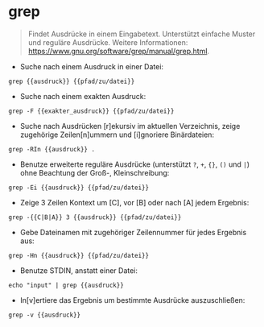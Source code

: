 # grep

> Findet Ausdrücke in einem Eingabetext.
> Unterstützt einfache Muster und reguläre Ausdrücke.
> Weitere Informationen: <https://www.gnu.org/software/grep/manual/grep.html>.

- Suche nach einem Ausdruck in einer Datei:

`grep {{ausdruck}} {{pfad/zu/datei}}`

- Suche nach einem exakten Ausdruck:

`grep -F {{exakter_ausdruck}} {{pfad/zu/datei}}`

- Suche nach Ausdrücken [r]ekursiv im aktuellen Verzeichnis, zeige zugehörige Zeilen[n]ummern und [i]gnoriere Binärdateien:

`grep -RIn {{ausdruck}} .`

- Benutze erweiterte reguläre Ausdrücke (unterstützt `?`, `+`, `{}`, `()` und `|`) ohne Beachtung der Groß-, Kleinschreibung:

`grep -Ei {{ausdruck}} {{pfad/zu/datei}}`

- Zeige 3 Zeilen Kontext um [C], vor [B] oder nach [A] jedem Ergebnis:

`grep -{{C|B|A}} 3 {{ausdruck}} {{pfad/zu/datei}}`

- Gebe Dateinamen mit zugehöriger Zeilennummer für jedes Ergebnis aus:

`grep -Hn {{ausdruck}} {{pfad/zu/datei}}`

- Benutze STDIN, anstatt einer Datei:

`echo "input" | grep {{ausdruck}}`

- In[v]ertiere das Ergebnis um bestimmte Ausdrücke auszuschließen:

`grep -v {{ausdruck}}`
